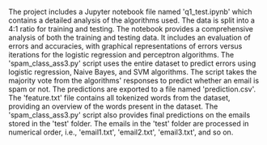 The project includes a Jupyter notebook file named 'q1_test.ipynb' which contains a detailed analysis of the algorithms used.
The data is split into a 4:1 ratio for training and testing.
The notebook provides a comprehensive analysis of both the training and testing data.
It includes an evaluation of errors and accuracies, with graphical representations of errors versus iterations for the logistic regression and perceptron algorithms.
The 'spam_class_ass3.py' script uses the entire dataset to predict errors using logistic regression, Naive Bayes, and SVM algorithms.
The script takes the majority vote from the algorithms' responses to predict whether an email is spam or not.
The predictions are exported to a file named 'prediction.csv'.
The 'feature.txt' file contains all tokenized words from the dataset, providing an overview of the words present in the dataset.
The 'spam_class_ass3.py' script also provides final predictions on the emails stored in the 'test' folder.
The emails in the 'test' folder are processed in numerical order, i.e., 'email1.txt', 'email2.txt', 'email3.txt', and so on.

